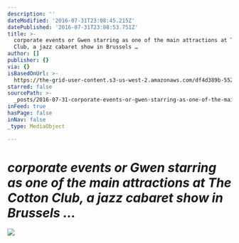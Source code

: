 ```yaml
---
description: ''
dateModified: '2016-07-31T23:08:45.215Z'
datePublished: '2016-07-31T23:08:53.751Z'
title: >-
  corporate events or Gwen starring as one of the main attractions at The Cotton
  Club, a jazz cabaret show in Brussels …
author: []
publisher: {}
via: {}
isBasedOnUrl: >-
  https://the-grid-user-content.s3-us-west-2.amazonaws.com/df4d389b-552b-46a8-8f4b-1665edc76a28.jpg
starred: false
sourcePath: >-
  _posts/2016-07-31-corporate-events-or-gwen-starring-as-one-of-the-main-attract.md
inFeed: true
hasPage: false
inNav: false
_type: MediaObject

---
```

# _corporate events or Gwen starring as one of the main attractions at The Cotton Club, a jazz cabaret show in Brussels ..._
![](https://the-grid-user-content.s3-us-west-2.amazonaws.com/df4d389b-552b-46a8-8f4b-1665edc76a28.jpg)